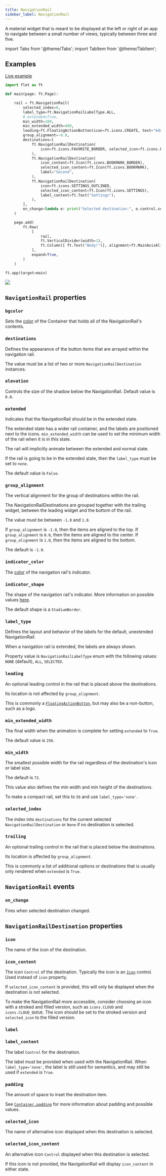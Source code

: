 ```yaml
---
title: NavigationRail
sidebar_label: NavigationRail
---
```


A material widget that is meant to be displayed at the left or right of an app to navigate between a small number of views, typically between three and five.

import Tabs from '@theme/Tabs';
import TabItem from '@theme/TabItem';

## Examples

[Live example](https://flet-controls-gallery.fly.dev/navigation/navigationrail)

<Tabs groupId="language">
  <TabItem value="python" label="Python" default>

```python
import flet as ft

def main(page: ft.Page):

    rail = ft.NavigationRail(
        selected_index=0,
        label_type=ft.NavigationRailLabelType.ALL,
        # extended=True,
        min_width=100,
        min_extended_width=400,
        leading=ft.FloatingActionButton(icon=ft.icons.CREATE, text="Add"),
        group_alignment=-0.9,
        destinations=[
            ft.NavigationRailDestination(
                icon=ft.icons.FAVORITE_BORDER, selected_icon=ft.icons.FAVORITE, label="First"
            ),
            ft.NavigationRailDestination(
                icon_content=ft.Icon(ft.icons.BOOKMARK_BORDER),
                selected_icon_content=ft.Icon(ft.icons.BOOKMARK),
                label="Second",
            ),
            ft.NavigationRailDestination(
                icon=ft.icons.SETTINGS_OUTLINED,
                selected_icon_content=ft.Icon(ft.icons.SETTINGS),
                label_content=ft.Text("Settings"),
            ),
        ],
        on_change=lambda e: print("Selected destination:", e.control.selected_index),
    )

    page.add(
        ft.Row(
            [
                rail,
                ft.VerticalDivider(width=1),
                ft.Column([ ft.Text("Body!")], alignment=ft.MainAxisAlignment.START, expand=True),
            ],
            expand=True,
        )
    )

ft.app(target=main)
```
  </TabItem>
</Tabs>

<img src="/img/docs/controls/navigation-rail/custom-navrail.png" className="screenshot-50" />

## `NavigationRail` properties

### `bgcolor`

Sets the [color](/docs/reference/colors) of the Container that holds all of the NavigationRail's contents.

### `destinations`

Defines the appearance of the button items that are arrayed within the navigation rail.

The value must be a list of two or more `NavigationRailDestination` instances.

### `elevation`

Controls the size of the shadow below the NavigationRail. Default value is `0.0`.

### `extended`

Indicates that the NavigationRail should be in the extended state.

The extended state has a wider rail container, and the labels are positioned next to the icons. `min_extended_width` can be used to set the minimum width of the rail when it is in this state.

The rail will implicitly animate between the extended and normal state.

If the rail is going to be in the extended state, then the `label_type` must be set to `none`.

The default value is `False`.

### `group_alignment`

The vertical alignment for the group of destinations within the rail.

The NavigationRailDestinations are grouped together with the trailing widget, between the leading widget and the bottom of the rail.

The value must be between `-1.0` and `1.0`.

If `group_alignment` is `-1.0`, then the items are aligned to the top. If `group_alignment` is `0.0`, then the items are aligned to the center. If `group_alignment` is `1.0`, then the items are aligned to the bottom.

The default is `-1.0`.

### `indicator_color`

The [color](/docs/reference/colors) of the navigation rail's indicator.

### `indicator_shape`

The shape of the navigation rail's indicator. More information on possible values [here](alertdialog#shape).

The default shape is a `StadiumBorder`.

### `label_type`

Defines the layout and behavior of the labels for the default, unextended NavigationRail.

When a navigation rail is extended, the labels are always shown.

Property value is `NavigationRailLabelType` enum with the following values: `NONE` (default), `ALL`, `SELECTED`.

### `leading`

An optional leading control in the rail that is placed above the destinations.

Its location is not affected by `group_alignment`.

This is commonly a [`FloatingActionButton`](floatingactionbutton), but may also be a non-button, such as a logo.

### `min_extended_width`

The final width when the animation is complete for setting `extended` to `True`.

The default value is `256`.

### `min_width`

The smallest possible width for the rail regardless of the destination's icon or label size.

The default is `72`.

This value also defines the min width and min height of the destinations.

To make a compact rail, set this to `56` and use `label_type='none'`.

### `selected_index`

The index into `destinations` for the current selected `NavigationRailDestination` or `None` if no destination is selected.

### `trailing`

An optional trailing control in the rail that is placed below the destinations.

Its location is affected by `group_alignment`.

This is commonly a list of additional options or destinations that is usually only rendered when `extended` is `True`.

## `NavigationRail` events

### `on_change`

Fires when selected destination changed.

## `NavigationRailDestination` properties

### `icon`

The name of the icon of the destination.

### `icon_content`

The icon `Control` of the destination. Typically the icon is an [`Icon`](icon) control. Used instead of `icon` property.

If `selected_icon_content` is provided, this will only be displayed when the destination is not selected.

To make the NavigationRail more accessible, consider choosing an icon with a stroked and filled version, such as `icons.CLOUD` and `icons.CLOUD_QUEUE`. The icon should be set to the stroked version and `selected_icon` to the filled version.

### `label`

### `label_content`

The label `Control` for the destination.

The label must be provided when used with the NavigationRail. When `label_type='none'`, the label is still used for semantics, and may still be used if `extended` is `True`.

### `padding`

The amount of space to inset the destination item.

See [`Container.padding`](container#padding) for more information about padding and possible values.

### `selected_icon`

The name of alternative icon displayed when this destination is selected.

### `selected_icon_content`

An alternative icon `Control` displayed when this destination is selected.

If this icon is not provided, the NavigationRail will display `icon_content` in either state.
